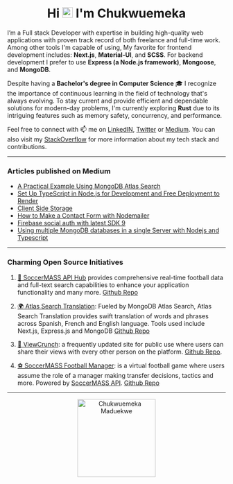 <h1 align="center">Hi <img src="https://github.com/TheDudeThatCode/TheDudeThatCode/blob/master/Assets/Hi.gif" width="24px"> I'm Chukwuemeka</h1>

I’m a Full stack Developer with expertise in building high-quality web applications with proven track record of both freelance and full-time work. Among other tools I'm capable of using, My favorite for frontend development includes: <b>Next.js</b>, <b>Material-UI</b>, and <b>SCSS</b>. For backend development I prefer to use <b>Express (a Node.js framework)</b>, <b>Mongoose</b>, and <b>MongoDB</b>.<br/>

Despite having a <b>Bachelor's degree in Computer Science</b> 🎓 I recognize the importance of continuous learning in the field of technology that's always evolving. To stay current and provide efficient and dependable solutions for modern-day problems, I'm currently exploring <b>Rust</b> due to its intriguing features such as memory safety, concurrency, and performance.<br/>

Feel free to connect with 📫 me on [LinkedIN](https://www.linkedin.com/in/chukwu3meka/), [Twitter](https://www.twitter.com/chukwu3meka) or [Medium](https://Chukwu3meka.medium.com/). You can also visit my [StackOverflow](https://stackoverflow.com/users/12490386) for more information about my tech stack and contributions.

---

### Articles published on Medium

- [A Practical Example Using MongoDB Atlas Search](https://chukwu3meka.medium.com/a-practical-example-using-mongodb-atlas-search-144ab2d4ed78)
- [Set Up TypeScript in Node.js for Development and Free Deployment to Render](https://chukwu3meka.medium.com/setup-typescript-in-nodejs-for-development-and-free-deployment-to-render-74e804de6691)
- [Client Side Storage](https://medium.com/javascript-in-plain-english/client-side-storage-230bed9a6a09)
- [How to Make a Contact Form with Nodemailer](https://chukwu3meka.medium.com/contact-form-with-nodemailer-3bf217db9df8)
- [Firebase social auth with latest SDK 9](https://chukwu3meka.medium.com/firebase-social-authentication-with-latest-sdk-version-9-75e4eac57563)
- [Using multiple MongoDB databases in a single Server with Nodejs and Typescript](https://chukwu3meka.medium.com/using-multiple-mongodb-databases-in-a-single-server-with-nodejs-and-typescript-f447e4628a80)

---

### Charming Open Source Initiatives

1. [🔄 SoccerMASS API Hub](https://apihub.soccermass.com/) provides comprehensive real-time football data and full-text search capabilities to enhance your application functionality and many more. [Github Repo](https://github.com/SoccerMASS-Inc/SoccerMASS-Web)

2. [🌍 Atlas Search Translation](https://translate.soccermass.com/): Fueled by MongoDB Atlas Search, Atlas Search Translation provides swift translation of words and phrases across Spanish, French and English language. Tools used include Next.js, Express.js and MongoDB [Github Repo](https://github.com/Chukwu3meka/Atlas-Search-Translation)

3. [📱 ViewCrunch](https://blog.soccermass.com/): a frequently updated site for public use where users can share their views with every other person on the platform. [Github Repo](https://github.com/Chukwu3meka/ViewCrunch).

4. [⚽ SoccerMASS Football Manager](https://manager.soccermass.com/): is a virtual football game where users assume the role of a manager making transfer decisions, tactics and more. Powered by [SoccerMASS API](https://apihub.soccermass.com/). [Github Repo](https://github.com/SoccerMASS-Inc/SoccerMASS-Web)

---

<p align="center">
 <img height="180px"  src="https://github-readme-stats.vercel.app/api?username=Chukwu3meka&show_icons=true&locale=en&theme=cobalt" alt="Chukwuemeka Maduekwe" />
</p>
